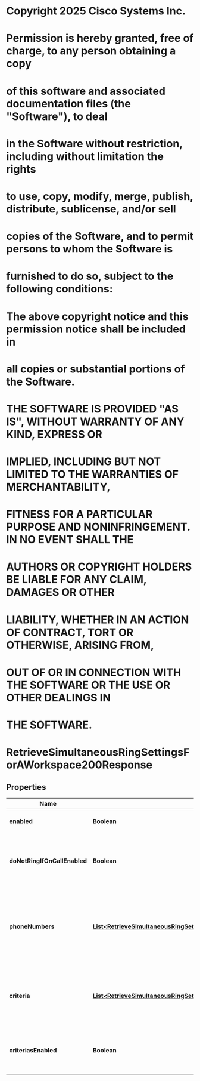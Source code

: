 <!--  Copyright 2025 Cisco Systems Inc.

Permission is hereby granted, free of charge, to any person obtaining a copy
of this software and associated documentation files (the "Software"), to deal
in the Software without restriction, including without limitation the rights
to use, copy, modify, merge, publish, distribute, sublicense, and/or sell
copies of the Software, and to permit persons to whom the Software is
furnished to do so, subject to the following conditions:

The above copyright notice and this permission notice shall be included in
all copies or substantial portions of the Software.

THE SOFTWARE IS PROVIDED "AS IS", WITHOUT WARRANTY OF ANY KIND, EXPRESS OR
IMPLIED, INCLUDING BUT NOT LIMITED TO THE WARRANTIES OF MERCHANTABILITY,
FITNESS FOR A PARTICULAR PURPOSE AND NONINFRINGEMENT. IN NO EVENT SHALL THE
AUTHORS OR COPYRIGHT HOLDERS BE LIABLE FOR ANY CLAIM, DAMAGES OR OTHER
LIABILITY, WHETHER IN AN ACTION OF CONTRACT, TORT OR OTHERWISE, ARISING FROM,
OUT OF OR IN CONNECTION WITH THE SOFTWARE OR THE USE OR OTHER DEALINGS IN
THE SOFTWARE.-->
# Copyright 2025 Cisco Systems Inc.
#
# Permission is hereby granted, free of charge, to any person obtaining a copy
# of this software and associated documentation files (the "Software"), to deal
# in the Software without restriction, including without limitation the rights
# to use, copy, modify, merge, publish, distribute, sublicense, and/or sell
# copies of the Software, and to permit persons to whom the Software is
# furnished to do so, subject to the following conditions:
#
# The above copyright notice and this permission notice shall be included in
# all copies or substantial portions of the Software.
#
# THE SOFTWARE IS PROVIDED "AS IS", WITHOUT WARRANTY OF ANY KIND, EXPRESS OR
# IMPLIED, INCLUDING BUT NOT LIMITED TO THE WARRANTIES OF MERCHANTABILITY,
# FITNESS FOR A PARTICULAR PURPOSE AND NONINFRINGEMENT. IN NO EVENT SHALL THE
# AUTHORS OR COPYRIGHT HOLDERS BE LIABLE FOR ANY CLAIM, DAMAGES OR OTHER
# LIABILITY, WHETHER IN AN ACTION OF CONTRACT, TORT OR OTHERWISE, ARISING FROM,
# OUT OF OR IN CONNECTION WITH THE SOFTWARE OR THE USE OR OTHER DEALINGS IN
# THE SOFTWARE.



# RetrieveSimultaneousRingSettingsForAWorkspace200Response


## Properties

| Name | Type | Description | Notes |
|------------ | ------------- | ------------- | -------------|
|**enabled** | **Boolean** | Simultaneous Ring is enabled or not. |  |
|**doNotRingIfOnCallEnabled** | **Boolean** | When set to &#x60;true&#x60;, the configured phone numbers won&#39;t ring when on a call. |  |
|**phoneNumbers** | [**List&lt;RetrieveSimultaneousRingSettingsForAWorkspace200ResponsePhoneNumbersInner&gt;**](RetrieveSimultaneousRingSettingsForAWorkspace200ResponsePhoneNumbersInner.md) | Enter up to 10 phone numbers to ring simultaneously when a workspace phone receives an incoming call. |  [optional] |
|**criteria** | [**List&lt;RetrieveSimultaneousRingSettingsForAWorkspace200ResponseCriteriaInner&gt;**](RetrieveSimultaneousRingSettingsForAWorkspace200ResponseCriteriaInner.md) | A list of criteria specifying conditions when simultaneous ring is in effect. |  [optional] |
|**criteriasEnabled** | **Boolean** | When &#x60;true&#x60;, enables the selected schedule for simultaneous ring. |  |



